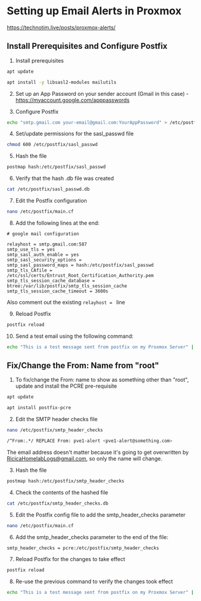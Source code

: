 # Setting up Email Alerts in Proxmox

<a href="https://technotim.live/posts/proxmox-alerts/" target="_blank">https://technotim.live/posts/proxmox-alerts/</a>

## Install Prerequisites and Configure Postfix

1. Install prerequisites
```bash
apt update
```
```bash
apt install -y libsasl2-modules mailutils
```

2. Set up an App Password on your sender account (Gmail in this case) - <a href="https://myaccount.google.com/apppasswords" target="_blank">https://myaccount.google.com/apppasswords</a>

3. Configure Postfix
```bash
echo "smtp.gmail.com your-email@gmail.com:YourAppPassword" > /etc/postfix/sasl_passwd
```

4. Set/update permissions for the sasl_passwd file
```bash
chmod 600 /etc/postfix/sasl_passwd
```

5. Hash the file
```bash
postmap hash:/etc/postfix/sasl_passwd
```

6. Verify that the hash .db file was created
```bash
cat /etc/postfix/sasl_passwd.db
```

7. Edit the Postfix configuration
```bash
nano /etc/postfix/main.cf
```

8. Add the following lines at the end:
```
# google mail configuration

relayhost = smtp.gmail.com:587
smtp_use_tls = yes
smtp_sasl_auth_enable = yes
smtp_sasl_security_options =
smtp_sasl_password_maps = hash:/etc/postfix/sasl_passwd
smtp_tls_CAfile = /etc/ssl/certs/Entrust_Root_Certification_Authority.pem
smtp_tls_session_cache_database = btree:/var/lib/postfix/smtp_tls_session_cache
smtp_tls_session_cache_timeout = 3600s
```
Also comment out the existing `relayhost = ` line

9. Reload Postfix
```bash
postfix reload
```

10. Send a test email using the following command:
```bash
echo "This is a test message sent from postfix on my Proxmox Server" | mail -s "Test Email from Proxmox" your-email@gmail.com
```

## Fix/Change the From: Name from "root"

1. To fix/change the From: name to show as something other than "root", update and install the PCRE pre-requisite
```bash
apt update
```
```bash
apt install postfix-pcre
```

2. Edit the SMTP header checks file
```bash
nano /etc/postfix/smtp_header_checks
```
```bash
/^From:.*/ REPLACE From: pve1-alert <pve1-alert@something.com>
```
The email address doesn't matter because it's going to get overwritten by RicicaHomelabLogs@gmail.com, so only the name will change.

3. Hash the file
```bash
postmap hash:/etc/postfix/smtp_header_checks
```

4. Check the contents of the hashed file
```bash
cat /etc/postfix/smtp_header_checks.db
```

5. Edit the Postfix config file to add the smtp_header_checks parameter
```bash
nano /etc/postfix/main.cf
```

6. Add the smtp_header_checks parameter to the end of the file:
```bash
smtp_header_checks = pcre:/etc/postfix/smtp_header_checks
```

7. Reload Postfix for the changes to take effect
```bash
postfix reload
```

8. Re-use the previous command to verify the changes took effect
```bash
echo "This is a test message sent from postfix on my Proxmox Server" | mail -s "Test Email from Proxmox" your-email@gmail.com
```
